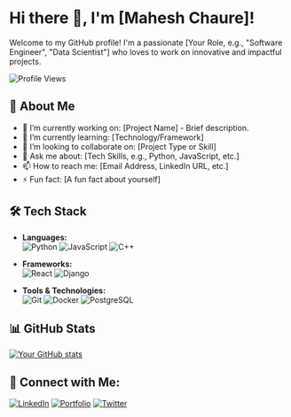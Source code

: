 # Hi there 👋, I'm [Mahesh Chaure]!

Welcome to my GitHub profile! I'm a passionate [Your Role, e.g., "Software Engineer", "Data Scientist"] who loves to work on innovative and impactful projects.

![Profile Views](https://komarev.com/ghpvc/?username=your-github-username&style=flat-square)

## 🚀 About Me
- 🔭 I’m currently working on: [Project Name] - Brief description.
- 🌱 I’m currently learning: [Technology/Framework]
- 👯 I’m looking to collaborate on: [Project Type or Skill]
- 💬 Ask me about: [Tech Skills, e.g., Python, JavaScript, etc.]
- 📫 How to reach me: [Email Address, LinkedIn URL, etc.]
- ⚡ Fun fact: [A fun fact about yourself]

## 🛠️ Tech Stack
- **Languages:**  
  ![Python](https://img.shields.io/badge/-Python-333333?style=flat&logo=python)
  ![JavaScript](https://img.shields.io/badge/-JavaScript-333333?style=flat&logo=javascript)
  ![C++](https://img.shields.io/badge/-C++-333333?style=flat&logo=cplusplus)

- **Frameworks:**  
  ![React](https://img.shields.io/badge/-React-333333?style=flat&logo=react)
  ![Django](https://img.shields.io/badge/-Django-333333?style=flat&logo=django)

- **Tools & Technologies:**  
  ![Git](https://img.shields.io/badge/-Git-333333?style=flat&logo=git)
  ![Docker](https://img.shields.io/badge/-Docker-333333?style=flat&logo=docker)
  ![PostgreSQL](https://img.shields.io/badge/-PostgreSQL-333333?style=flat&logo=postgresql)

## 📊 GitHub Stats
[![Your GitHub stats](https://github-readme-stats.vercel.app/api?username=your-github-username&show_icons=true&theme=radical)](https://github.com/your-github-username)

## 🔗 Connect with Me:
[![LinkedIn](https://img.shields.io/badge/-LinkedIn-0077B5?style=flat&logo=linkedin)](https://www.linkedin.com/in/your-linkedin-profile)
[![Portfolio](https://img.shields.io/badge/-Portfolio-000000?style=flat&logo=web&logoColor=white)](https://your-portfolio-link.com)
[![Twitter](https://img.shields.io/badge/-Twitter-1DA1F2?style=flat&logo=twitter&logoColor=white)](https://twitter.com/your-twitter-handle)
